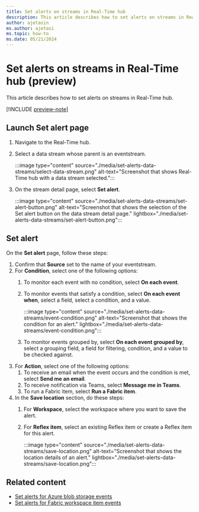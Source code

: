 ```yaml
---
title: Set alerts on streams in Real-Time hub
description: This article describes how to set alerts on streams in Real-Time hub.
author: ajetasin
ms.author: ajetasi
ms.topic: how-to
ms.date: 05/21/2024
---
```


# Set alerts on streams in Real-Time hub (preview)
This article describes how to set alerts on streams in Real-Time hub.

[!INCLUDE [preview-note](./includes/preview-note.md)]

## Launch Set alert page

1. Navigate to the Real-Time hub.
1. Select a data stream whose parent is an eventstream. 

    :::image type="content" source="./media/set-alerts-data-streams/select-data-stream.png" alt-text="Screenshot that shows Real-Time hub with a data stream selected.":::
1. On the stream detail page, select **Set alert**. 

    :::image type="content" source="./media/set-alerts-data-streams/set-alert-button.png" alt-text="Screenshot that shows the selection of the Set alert button on the data stream detail page." lightbox="./media/set-alerts-data-streams/set-alert-button.png":::
    

## Set alert

On the **Set alert** page, follow these steps:

1. Confirm that **Source** set to the name of your eventstream. 
1. For **Condition**, select one of the following options:
    1. To monitor each event with no condition, select **On each event**. 
    1. To monitor events that satisfy a condition, select **On each event when**, select a field, select a condition, and a value. 

        :::image type="content" source="./media/set-alerts-data-streams/event-condition.png" alt-text="Screenshot that shows the condition for an alert." lightbox="./media/set-alerts-data-streams/event-condition.png":::
    1. To monitor events grouped by, select **On each event grouped by**, select a grouping field, a field for filtering, condition, and a value to be checked against. 
1. For **Action**, select one of the following options:
    1. To receive an email when the event occurs and the condition is met, select **Send me an email**. 
    1. To receive notification via Teams, select **Message me in Teams**.
    1. To run a Fabric item, select **Run a Fabric item**. 
1. In the **Save location** section, do these steps: 
    1. For **Workspace**, select the workspace where you want to save the alert. 
    1. For **Reflex item**, select an existing Reflex item or create a Reflex item for this alert. 
    
        :::image type="content" source="./media/set-alerts-data-streams/save-location.png" alt-text="Screenshot that shows the location details of an alert." lightbox="./media/set-alerts-data-streams/save-location.png":::

## Related content

- [Set alerts for Azure blob storage events](set-alerts-azure-blob-storage-events.md)
- [Set alerts for Fabric workspace item events](set-alerts-fabric-workspace-item-events.md)



